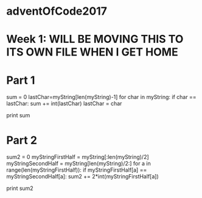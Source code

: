 # adventOfCode2017

# Week 1: WILL BE MOVING THIS TO ITS OWN FILE WHEN I GET HOME
# Part 1
sum = 0
lastChar=myString[len(myString)-1]
for char in myString:
  if char == lastChar:
    sum += int(lastChar)
  lastChar = char
  
print sum

# Part 2
sum2 = 0
myStringFirstHalf = myString[:len(myString)/2]
myStringSecondHalf = myString[len(myString)/2:]
for a in range(len(myStringFirstHalf)):
  if myStringFirstHalf[a] == myStringSecondHalf[a]:
    sum2 += 2*int(myStringFirstHalf[a])
    
print sum2
